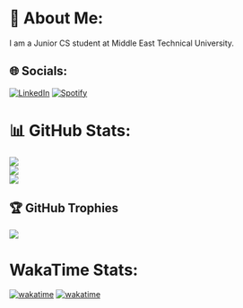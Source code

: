 # 💫 About Me:
I am a Junior CS student at Middle East Technical University.

## 🌐 Socials:
[![LinkedIn](https://img.shields.io/badge/LinkedIn-%230077B5.svg?logo=linkedin&logoColor=white)](https://linkedin.com/in/baran-yanci)
[![Spotify](https://img.shields.io/badge/Spotify-%230077B5.svg?logo=spotify&color=darkgreen&logoColor=white)](https://open.spotify.com/user/11155761412?si=fc369bd119ed4266)

# 📊 GitHub Stats:
![](https://github-readme-stats.vercel.app/api?username=y4nci&theme=dark&hide_border=false&include_all_commits=false&count_private=true)<br/>
![](https://github-readme-streak-stats.herokuapp.com/?user=y4nci&theme=dark&hide_border=false)<br/>
![](https://github-readme-stats.vercel.app/api/top-langs/?username=y4nci&theme=dark&hide_border=false&include_all_commits=false&count_private=true&layout=compact)

## 🏆 GitHub Trophies
![](https://github-profile-trophy.vercel.app/?username=y4nci&theme=radical&no-frame=false&no-bg=true&margin-w=4)

# WakaTime Stats:
[![wakatime](https://wakatime.com/badge/user/585ddf4d-060a-442f-9115-c868df20fd37.svg)](https://wakatime.com/@585ddf4d-060a-442f-9115-c868df20fd37)
[![wakatime](https://wakatime.com/share/@y4nci/351990fe-e6ce-4230-a4d5-f16989409f9f.svg)](https://wakatime.com/share/@y4nci/351990fe-e6ce-4230-a4d5-f16989409f9f.svg)

